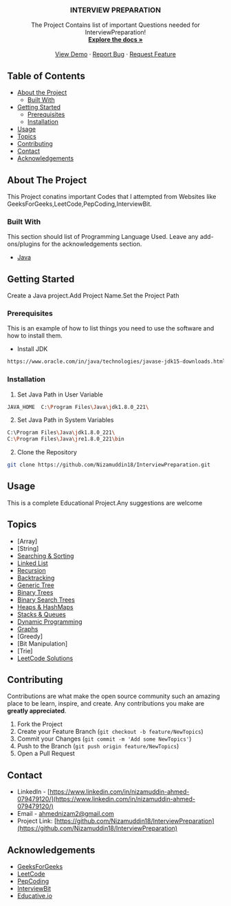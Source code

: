 <!--
*** Thanks for checking out this README Template. If you have a suggestion that would
*** make this better, please fork the repo and create a pull request or simply open
*** an issue with the tag "enhancement".
*** Thanks again! Now go create something AMAZING! :D
-->





<!-- PROJECT SHIELDS -->
<!--
*** I'm using markdown "reference style" links for readability.
*** Reference links are enclosed in brackets [ ] instead of parentheses ( ).
*** See the bottom of this document for the declaration of the reference variables
*** for build-url, contributors-url, etc. This is an optional, concise syntax you may use.
*** https://www.markdownguide.org/basic-syntax/#reference-style-links
-->
<!-- PROJECT LOGO -->
<br />
<p align="center">
  <h3 align="center">INTERVIEW PREPARATION</h3>

  <p align="center">
    The Project Contains list of important Questions needed for InterviewPreparation!
    <br />
    <a href="https://github.com/Nizamuddin18/InterviewPreparation"><strong>Explore the docs »</strong></a>
    <br />
    <br />
    <a href="https://github.com/Nizamuddin18/InterviewPreparation">View Demo</a>
    ·
    <a href="https://github.com/Nizamuddin18/InterviewPreparation">Report Bug</a>
    ·
    <a href="https://github.com/othneildrew/Best-README-Template/issues">Request Feature</a>
  </p>
</p>



<!-- TABLE OF CONTENTS -->
## Table of Contents

* [About the Project](#about-the-project)
  * [Built With](#built-with)
* [Getting Started](#getting-started)
  * [Prerequisites](#prerequisites)
  * [Installation](#installation)
* [Usage](#usage)
* [Topics](#topics)
* [Contributing](#contributing)
* [Contact](#contact)
* [Acknowledgements](#acknowledgements)



<!-- ABOUT THE PROJECT -->
## About The Project
This Project conatins important Codes that I attempted from Websites like GeeksForGeeks,LeetCode,PepCoding,InterviewBit.

<!--
Here's why:
* Your time should be focused on creating something amazing. A project that solves a problem and helps others
* You shouldn't be doing the same tasks over and over like creating a README from scratch
* You should element DRY principles to the rest of your life :smile:

Of course, no one template will serve all projects since your needs may be different. So I'll be adding more in the near future. You may also suggest changes by forking this repo and creating a pull request or opening an issue.

A list of commonly used resources that I find helpful are listed in the acknowledgements.
-->

### Built With
This section should list of Programming Language Used. 
Leave any add-ons/plugins for the acknowledgements section. 
* [Java](https://www.java.com/en/)

<!-- GETTING STARTED -->
## Getting Started

Create a Java project.Add Project Name.Set the Project Path

### Prerequisites

This is an example of how to list things you need to use the software and how to install them.
* Install JDK
```sh
https://www.oracle.com/in/java/technologies/javase-jdk15-downloads.html
```

### Installation

1. Set Java Path in User Variable
```sh
JAVA_HOME  C:\Program Files\Java\jdk1.8.0_221\
```
2. Set Java Path in System Variables
```sh
C:\Program Files\Java\jdk1.8.0_221\
C:\Program Files\Java\jre1.8.0_221\bin
```
2. Clone the Repository
```sh
git clone https://github.com/Nizamuddin18/InterviewPreparation.git
```


<!-- USAGE EXAMPLES -->
## Usage

This is a complete Educational Project.Any suggestions are welcome
<!-- _For more examples, please refer to the [Documentation](https://example.com)_ -->

<!-- ROADMAP -->
## Topics
* [Array]
* [String]
* [Searching & Sorting](https://github.com/Nizamuddin18/InterviewPreparation/tree/main/InterviewPreparation/src/com/prep/interview/Foundation/SearchingSorting)
* [Linked List](https://github.com/Nizamuddin18/InterviewPreparation/tree/main/InterviewPreparation/src/com/prep/interview/LinkedList)
* [Recursion](https://github.com/Nizamuddin18/InterviewPreparation/tree/main/InterviewPreparation/src/com/prep/interview/Foundation/Recursion)
* [Backtracking](https://github.com/Nizamuddin18/InterviewPreparation/tree/main/InterviewPreparation/src/com/prep/interview/BackTracking)
* [Generic Tree](https://github.com/Nizamuddin18/InterviewPreparation/tree/master/InterviewPreparation/src/com/prep/interview/GenericTrees)
* [Binary Trees](https://github.com/Nizamuddin18/InterviewPreparation/tree/main/InterviewPreparation/src/com/prep/interview/BinaryTrees)
* [Binary Search Trees](https://github.com/Nizamuddin18/InterviewPreparation/tree/master/InterviewPreparation/src/com/prep/interview/BinarySearchTree)
* [Heaps & HashMaps](https://github.com/Nizamuddin18/InterviewPreparation/tree/main/InterviewPreparation/src/com/prep/interview/HashmapHeaps)
* [Stacks & Queues](https://github.com/Nizamuddin18/InterviewPreparation/tree/main/InterviewPreparation/src/com/prep/interview/Stacks)
* [Dynamic Programming](https://github.com/Nizamuddin18/InterviewPreparation/tree/main/InterviewPreparation/src/com/prep/interview/DynamicProgramming)
* [Graphs](https://github.com/Nizamuddin18/InterviewPreparation/tree/main/InterviewPreparation/src/com/prep/interview/Graph)
* [Greedy]
* [Bit Manipulation]
* [Trie]
* [LeetCode Solutions](https://github.com/Nizamuddin18/InterviewPreparation/tree/master/InterviewPreparation/src/com/prep/interview/leetcode)

<!-- CONTRIBUTING -->
## Contributing

Contributions are what make the open source community such an amazing place to be learn, 
inspire, and create. 
Any contributions you make are **greatly appreciated**.

1. Fork the Project
2. Create your Feature Branch (`git checkout -b feature/NewTopics`)
3. Commit your Changes (`git commit -m 'Add some NewTopics'`)
4. Push to the Branch (`git push origin feature/NewTopics`)
5. Open a Pull Request

<!-- CONTACT -->
## Contact

* LinkedIn - [https://www.linkedin.com/in/nizamuddin-ahmed-079479120/](https://www.linkedin.com/in/nizamuddin-ahmed-079479120/)
* Email - [ahmednizam2@gmail.com](ahmednizam2@gmail.com)
* Project Link: [https://github.com/Nizamuddin18/InterviewPreparation](https://github.com/Nizamuddin18/InterviewPreparation)

<!-- ACKNOWLEDGEMENTS -->
## Acknowledgements

* [GeeksForGeeks](https://www.geeksforgeeks.org/)
* [LeetCode](https://leetcode.com/problemset/all/)
* [PepCoding](https://www.pepcoding.com/resources/)
* [InterviewBit](https://www.interviewbit.com/)
* [Educative.io](https://www.educative.io/)

<!-- MARKDOWN LINKS & IMAGES -->
<!-- https://www.markdownguide.org/basic-syntax/#reference-style-links -->
